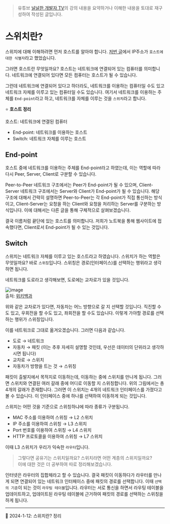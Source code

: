 > 유튜브 [널널한 개발자 TV](https://www.youtube.com/watch?v=k1gyh9BlOT8&list=PLXvgR_grOs1BFH-TuqFsfHqbh-gpMbFoy)의 강의 내용을 요약하거나 이해한 내용을 토대로 재구성하여 작성된 글입니다.

# 스위치란?

스위치에 대해 이해하려면 먼저 호스트를 알아야 합니다. [저번 글](https://github.com/Ohjiwoo-lab/TIL/blob/main/Network/network_overview.md#port-%EB%B2%88%ED%98%B8-ip-%EC%A3%BC%EC%86%8C-mac-%EC%A3%BC%EC%86%8C%EA%B0%80-%EC%8B%9D%EB%B3%84%ED%95%98%EB%8A%94-%EA%B2%83)에서 IP주소가 `호스트에 대한 식별자`라고 했었습니다.

그러면 호스트란 무엇일까요? 호스트는 네트워크에 연결되어 있는 컴퓨터를 의미합니다. 네트워크에 연결되어 있다면 모든 컴퓨터는 호스트가 될 수 있습니다.

그런데 네트워크에 연결되어 있다고 하더라도, 네트워크를 이용하는 컴퓨터일 수도 있고 네트워크 자체를 이루고 있는 컴퓨터일 수도 있습니다. 여기서 네트워크를 이용하는 주체를 `End-point`라고 하고, 네트워크를 자체를 이루는 것을 `스위치`라고 합니다.

⭐ **호스트 정리**

호스트: 네트워크에 연결된 컴퓨터

- End-point: 네트워크를 이용하는 호스트
- Switch: 네트워크 자체를 이루는 호스트

## End-point

호스트 중에 네트워크를 이용하는 주체를 End-point라고 하였는데, 이는 역할에 따라 다시 Peer, Server, Client로 구분할 수 있습니다.

Peer-to-Peer 네트워크 구조에서는 Peer가 End-point가 될 수 있으며, Client-Server 네트워크 구조에서는 Server와 Client가 End-point가 될 수 있습니다. 해당 구조에 대해서 간략히 설명하면 Peer-to-Peer는 각 End-point가 직접 통신하는 방식이고, Client-Server는 요청을 하는 Client와 요청을 처리하는 Server를 구분하는 방식입니다. 이에 대해서는 다른 글을 통해 구체적으로 살펴보겠습니다.

결국 이름처럼 끝단에 있는 호스트를 의미합니다. 저희가 노트북을 통해 웹사이트에 접속했다면, Client로서 End-point가 될 수 있는 것입니다.

## Switch

스위치는 네트워크 자체를 이루고 있는 호스트라고 하였습니다. 스위치가 하는 역할은 무엇일까요? 바로 `스위칭`입니다. 스위칭은 경로(인터페이스)를 선택하는 행위라고 생각하면 됩니다.

네트워크를 도로라고 생각해보면, 도로에는 교차로가 있을 것입니다.

![image](https://github.com/Ohjiwoo-lab/TIL/assets/74577768/ba32006c-f901-4a81-ba59-b0f06b68f792)   
출처: [위키백과](https://ko.wikipedia.org/wiki/%EA%B5%90%EC%B0%A8%EB%A1%9C)

위와 같은 교차로가 있다면, 자동차는 어느 방향으로 갈 지 선택할 것입니다. 직진할 수도 있고, 우회전을 할 수도 있고, 좌회전을 할 수도 있습니다. 이렇게 가야할 경로를 선택하는 행위가 스위칭입니다.

이를 네트워크로 그대로 옮겨오겠습니다. 그러면 다음과 같습니다.

- 도로 → 네트워크
- 자동차 → 패킷 (이는 추후 자세히 설명할 것인데, 우선은 데이터의 단위라고 생각하시면 됩니다)
- 교차로 → 스위치
- 자동차가 방향을 트는 것 → 스위칭

패킷이 출발지에서 목적지로 이동하는데, 이동하는 중에 스위치를 만나게 됩니다. 그러면 스위치와 연결된 여러 갈래 중에 어디로 이동할 지 스위칭합니다. 위의 그림에서는 총 4개의 갈래가 존재합니다. 그러면 이 스위치는 4개의 네트워크 인터페이스를 가졌다고 볼 수 있습니다. 이 인터페이스 중에 하나를 선택하여 이동하게 되는 것입니다.

스위치는 어떤 것을 기준으로 스위칭하냐에 따라 종류가 구분됩니다.

- MAC 주소를 이용하여 스위칭 → L2 스위치
- IP 주소를 이용하여 스위칭 → L3 스위치
- Port 번호를 이용하여 스위칭 → L4 스위치
- HTTP 프로토콜을 이용하여 스위칭 → L7 스위치

이때 L3 스위치가 우리가 익숙한 `라우터`입니다.

> 그렇다면 공유기는 스위치일까요? 스위치라면 어떤 계층의 스위치일까요?   
> 이에 대한 것은 더 공부하여 따로 정리해보겠습니다.

인터넷은 라우터의 집합체라고 할 수 있습니다. 결국 패킷이 이동하다가 라우터를 만나게 되면 연결되어 있는 네트워크 인터페이스 중에 패킷의 경로를 선택합니다. 이때 `선택의 기준`이 되는 것이 `라우팅 테이블`입니다. 라우터는 서로 통신을 하면서 라우팅 테이블을 업데이트하고, 업데이트된 라우팅 테이블에 근거하여 패킷의 경로를 선택하는 스위칭을 하게 됩니다.

<hr/>

🤗 2024-1-12: 스위치란? 정리